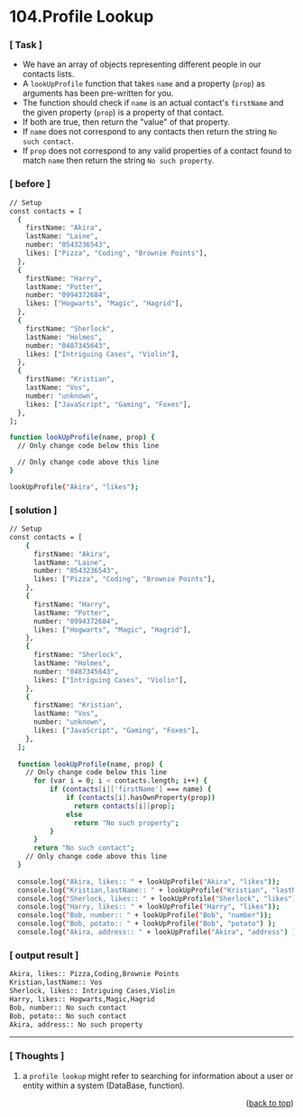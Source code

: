 <a name="topage"></a>

# 104.Profile Lookup

### [ Task ]
  * We have an array of objects representing different people in our contacts lists.
  * A `lookUpProfile` function that takes `name` and a property (`prop`) as arguments has been pre-written for you.
  * The function should check if `name` is an actual contact's `firstName` and the given property (`prop`) is a property of that contact.
  * If both are true, then return the "value" of that property.
  * If `name` does not correspond to any contacts then return the string `No such contact`.
  * If `prop` does not correspond to any valid properties of a contact found to match `name` then return the string `No such property`.

### [ before ]

```sh
// Setup
const contacts = [
  {
    firstName: "Akira",
    lastName: "Laine",
    number: "0543236543",
    likes: ["Pizza", "Coding", "Brownie Points"],
  },
  {
    firstName: "Harry",
    lastName: "Potter",
    number: "0994372684",
    likes: ["Hogwarts", "Magic", "Hagrid"],
  },
  {
    firstName: "Sherlock",
    lastName: "Holmes",
    number: "0487345643",
    likes: ["Intriguing Cases", "Violin"],
  },
  {
    firstName: "Kristian",
    lastName: "Vos",
    number: "unknown",
    likes: ["JavaScript", "Gaming", "Foxes"],
  },
];

function lookUpProfile(name, prop) {
  // Only change code below this line

  // Only change code above this line
}

lookUpProfile("Akira", "likes");
```

### [ solution ]

```sh
// Setup
const contacts = [
    {
      firstName: "Akira",
      lastName: "Laine",
      number: "0543236543",
      likes: ["Pizza", "Coding", "Brownie Points"],
    },
    {
      firstName: "Harry",
      lastName: "Potter",
      number: "0994372684",
      likes: ["Hogwarts", "Magic", "Hagrid"],
    },
    {
      firstName: "Sherlock",
      lastName: "Holmes",
      number: "0487345643",
      likes: ["Intriguing Cases", "Violin"],
    },
    {
      firstName: "Kristian",
      lastName: "Vos",
      number: "unknown",
      likes: ["JavaScript", "Gaming", "Foxes"],
    },
  ];
  
  function lookUpProfile(name, prop) {
    // Only change code below this line
      for (var i = 0; i < contacts.length; i++) {
          if (contacts[i]['firstName'] === name) {
              if (contacts[i].hasOwnProperty(prop))
                return contacts[i][prop];
              else 
                return "No such property";              
          }
      }
      return "No such contact";
    // Only change code above this line
  }
  
  console.log("Akira, likes:: " + lookUpProfile("Akira", "likes"));
  console.log("Kristian,lastName:: " + lookUpProfile("Kristian", "lastName"));
  console.log("Sherlock, likes:: " + lookUpProfile("Sherlock", "likes"));
  console.log("Harry, likes:: " + lookUpProfile("Harry", "likes"));
  console.log("Bob, number:: " + lookUpProfile("Bob", "number"));
  console.log("Bob, potato:: " + lookUpProfile("Bob", "potato") );
  console.log("Akira, address:: " + lookUpProfile("Akira", "address") );
```

### [ output result ]

```sh
Akira, likes:: Pizza,Coding,Brownie Points
Kristian,lastName:: Vos
Sherlock, likes:: Intriguing Cases,Violin
Harry, likes:: Hogwarts,Magic,Hagrid
Bob, number:: No such contact
Bob, potato:: No such contact
Akira, address:: No such property
```

-----

### [ Thoughts ]

  1. a `profile lookup` might refer to searching for information about a user or entity within a system (DataBase, function). 
  

<p align="right">(<a href="#topage">back to top</a>)</p>
<br/>
<br/>
